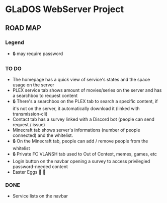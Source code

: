 # GLaDOS WebServer Project

## ROAD MAP

### Legend
- :lock: may require password
 
### TO DO
- The homepage has a quick view of service's states and the space usage on the server
- PLEX service tab shows amount of movies/series on the server and has a searchbox to request content
- :lock: There's a searchbox on the PLEX tab to search a specific content, if it's not on the server, it automatically download it (linked with transmission-cli)
- Contact tab has a survey linked with a Discord bot (people can send request / issue)
- Minecraft tab shows server's informations (number of people connected) and the whitelist.
- :lock: On the Minecraft tab, people can add / remove people from the whitelist
- :lock: Private FC VLANSH tab used to Out of Context, memes, games, etc
- Login button on the navbar opening a survey to access privilegied password-needed content
- Easter Eggs :egg: :rabbit:

### DONE
- Service lists on the navbar
